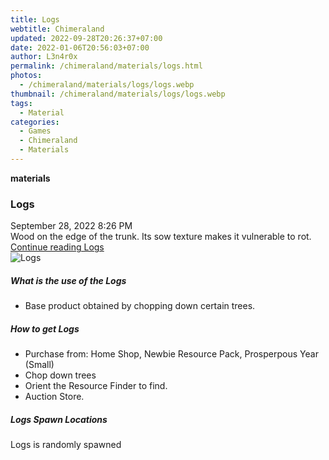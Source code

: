 ```yaml
---
title: Logs
webtitle: Chimeraland
updated: 2022-09-28T20:26:37+07:00
date: 2022-01-06T20:56:03+07:00
author: L3n4r0x
permalink: /chimeraland/materials/logs.html
photos:
  - /chimeraland/materials/logs/logs.webp
thumbnail: /chimeraland/materials/logs/logs.webp
tags:
  - Material
categories:
  - Games
  - Chimeraland
  - Materials
---
```


<section id="bootstrap-wrapper">
  <link
    rel="stylesheet"
    href="https://cdn.statically.io/gh/dimaslanjaka/Web-Manajemen/40ac3225/css/bootstrap-4.5-wrapper.css"
  />
  <div
    class="row g-0 border rounded overflow-hidden flex-md-row mb-4 shadow-sm position-relative"
  >
    <div class="col p-4 d-flex flex-column position-static">
      <strong class="d-inline-block mb-2 text-success">materials</strong>
      <h3 class="mb-0">Logs</h3>
      <div class="mb-1 text-muted">September 28, 2022 8:26 PM</div>
      <div class="mb-2 border p-1">
        Wood on the edge of the trunk. Its sow texture makes it vulnerable to
        rot.
      </div>
      <a href="#" class="stretched-link d-none">Continue reading Logs</a>
    </div>
    <div class="col-auto d-none d-lg-block">
      <img src="/chimeraland/materials/logs/logs.webp" alt="Logs" />
    </div>
  </div>
  <div class="row">
    <div class="col-lg-6 col-12 mb-2">
      <div class="card">
        <div class="card-body">
          <h5 class="card-title">What is the use of the Logs</h5>
          <div class="card-text">
            <ul>
              <li>Base product obtained by chopping down certain trees.</li>
            </ul>
          </div>
        </div>
      </div>
    </div>
    <div class="col-lg-6 col-12 mb-2">
      <div class="card">
        <div class="card-body">
          <h5 class="card-title">How to get Logs</h5>
          <div class="card-text">
            <ul>
              <li>
                Purchase from: Home Shop, Newbie Resource Pack, Prosperpous Year
                (Small)
              </li>
              <li>Chop down trees</li>
              <li>Orient the Resource Finder to find.</li>
              <li>Auction Store.</li>
            </ul>
          </div>
        </div>
      </div>
    </div>
    <div class="col-12 mb-2">
      <h5>Logs Spawn Locations</h5>
      <p>Logs is randomly spawned</p>
    </div>
  </div>
</section>